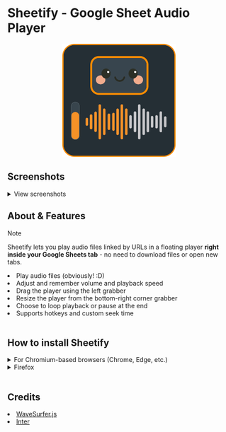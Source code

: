 # Sheetify - Google Sheet Audio Player

<p align="center">
  <img src="extension/img/logo.svg" width="256"/>
</p>

## Screenshots
<details>
  <summary>View screenshots</summary>
  <table>
    <tr>
      <td><img src="media/scr1.png" alt="Settings" /></td>
      <td><img src="media/scr2.png" alt="Player" /></td>
    </tr>
  </table>
</details>

## About & Features
> [!NOTE]
> Sheetify lets you play audio files linked by URLs in a floating player <strong>right inside your Google Sheets tab</strong> - no need to download files or open new tabs.
>

<li>Play audio files (obviously! :D)</li>
<li>Adjust and remember volume and playback speed</li>
<li>Drag the player using the left grabber</li>
<li>Resize the player from the bottom-right corner grabber</li>
<li>Choose to loop playback or pause at the end</li>
<li>Supports hotkeys and custom seek time</li>
<br>

## How to install Sheetify
<details>
  <summary>For Chromium-based browsers (Chrome, Edge, etc.)</summary>
  <ol>
    <li>Download <strong>Sheetify</strong> by clicking <strong>Code</strong> → <strong>Download ZIP</strong> in this repository</li>
    <li>Unzip the downloaded <strong>Sheetify archive</strong></li>
    <li>Open your browser</li>
    <li>Click the menu button (three dots) at the top right → select <strong>Extensions</strong> → then <strong>Manage extensions</strong></li>
    <li>Enable <strong>Developer mode</strong></li>
    <li>Click <strong>Load unpacked</strong> and select the <strong>extension</strong> folder inside the extracted Sheetify directory</li>
    <li>The extension will be loaded and ready to use immediately</li>
  </ol>
</details>

<details>
  <summary>Firefox</summary>
  <ol>
    <li>Install via <a href="https://addons.mozilla.org/en-US/firefox/addon/sheetify-google-sheet-player">Mozilla Add-Ons</a></li>
  </ol>
</details>
<br>

## Credits
<li><a href="https://github.com/katspaugh/wavesurfer.js">WaveSurfer.js</a></li>
<li><a href="https://fonts.google.com/specimen/Inter">Inter</a></li>
